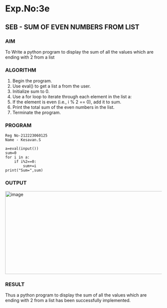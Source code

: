 # Exp.No:3e
## SEB - SUM OF EVEN NUMBERS FROM LIST

### AIM  
To Write a python program to display the sum of all the values which are ending with 2 from a list

### ALGORITHM

1. Begin the program.  
2. Use eval() to get a list a from the user.
3. Initialize sum to 0.
4. Use a for loop to iterate through each element in the list a:
5. If the element is even (i.e., i % 2 == 0), add it to sum.
4. Print the total sum of the even numbers in the list.
5. Terminate the program.

### PROGRAM

```
Reg No-212223060125
Name - Kesavan.S

a=eval(input())
sum=0
for i in a:
    if i%2==0:
        sum+=i
print("Sum=",sum)
```

### OUTPUT
<img width="1155" height="267" alt="image" src="https://github.com/user-attachments/assets/7425ef9a-334c-445d-87d3-57eff7baead6" />

### RESULT
Thus a python program to display the sum of all the values which are ending with 2 from a list has been successfully implemented.
